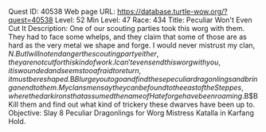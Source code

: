 Quest ID: 40538
Web page URL: https://database.turtle-wow.org/?quest=40538
Level: 52
Min Level: 47
Race: 434
Title: Peculiar Won't Even Cut It
Description: One of our scouting parties took this worg with them. They had to face some whelps, and they claim that some of those are as hard as the very metal we shape and forge. I would never mistrust my clan, $N. But I will not endanger the scouting party either, they are not cut for this kind of work. I can't even send this worg with you, it is wounded and seems too afraid to return, it must be reshaped.$B$BI urge you to go and find these peculiar dragonlings and bring an end to them. My clansmen say they can be found to the east of the Steppes, where the dark irons that assumed the name of Hateforge have been roaming.$B$BKill them and find out what kind of trickery these dwarves have been up to.
Objective: Slay 8 Peculiar Dragonlings for Worg Mistress Katalla in Karfang Hold.
